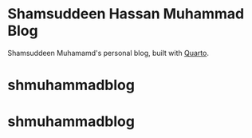 # Shamsuddeen Hassan Muhammad Blog

Shamsuddeen Muhamamd's personal blog, built with [Quarto](https://quarto.org/).
# shmuhammadblog
# shmuhammadblog
